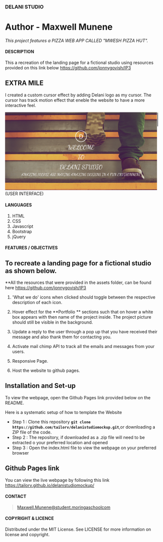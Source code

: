 ### **DELANI STUDIO**
# **Author - Maxwell Munene**
_This  project features a PIZZA WEB APP CALLED "MWESH PIZZA HUT"._

#### **DESCRIPTION**
This a recreation of the landing page for a fictional studio using resources provided  on this link below https://github.com/jonnygovish/IP3

## EXTRA MILE
I created a custom cursor effect by adding Delani logo as my cursor.
The cursor has track motion effect that eneble the website to have a more interactive feel.


![USER INTERFACE](images/homepage.png) (USER INTERFACE)

#### **LANGUAGES**
1. HTML
2. CSS
3. Javascript
4. Bootstrap
5. jQuery

#### **FEATURES / OBJECTIVES**
## **To recreate a landing page for a fictional studio as shown below.**
 **All the resources that were provided in the assets folder, can be found here https://github.com/jonnygovish/IP3  

1. 'What we do'  icons when clicked should toggle between the respective description of each icon.

3. Hover effect for the **Portfolio ** sections such that on hover a white box appears with then name of the project inside. The project picture should still be visible in the background.

4. Update a reply to the user through a pop up that you have received their message and also thank them for contacting you.

5. Activate mail chimp API to track all the emails and messages from your users.

6. Responsive Page.

7. Host the website to github pages.


## Installation and Set-up
To view the webpage, open the Github Pages link provided below on the README.

Here is a systematic setup of how to template the Website
* Step 1 : Clone this repository **`git clone https://github.com/tailorv/delanistudiomockup.git`**,or downloading a ZIP file of the code.
* Step 2 : The repository, if downloaded as a .zip file will need to be extracted o your preferred location and opened
* Step 3 : Open the index.html file to view the webpage on your preferred browser

## Github Pages link

You can view the live webpage by following this link https://tailorv.github.io/delanistudiomockup/



#### **CONTACT**
>Maxwell.Munene@student.moringaschoolcom <br>

#### **COPYRIGHT & LICENCE**
Distributed under the MIT License. See LICENSE for more information on license and copyright.
